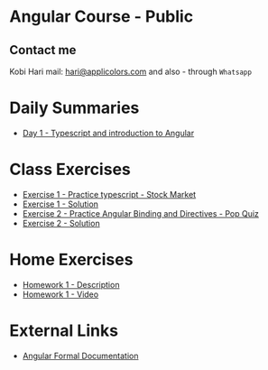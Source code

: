 # Angular Course - Public
## Contact me
Kobi Hari
mail: hari@applicolors.com
and also - through `Whatsapp`

# Daily Summaries
* [Day 1 - Typescript and introduction to Angular](https://github.com/kobi2294/Course-032020-Public-Angular/wiki/Day-1---Typescript-and-introduction-to-Angular)

# Class Exercises
* [Exercise 1 - Practice typescript - Stock Market](https://github.com/kobi2294/Course-032020-Public-Angular/wiki/Exercise-1---Typescript-Stock-Market)
* [Exercise 1 - Solution](https://github.com/kobi2294/Course-032020-Public-Angular/tree/master/Day%2001/ex1-market)
* [Exercise 2 - Practice Angular Binding and Directives - Pop Quiz](https://github.com/kobi2294/Course-032020-Public-Angular/wiki/Exercise-2-Pop-Quiz)
* [Exercise 2 - Solution](https://github.com/kobi2294/Course-032020-Public-Angular/tree/master/Day%2002/ex2-pop-quiz)

# Home Exercises
* [Homework 1 - Description](https://www.dropbox.com/s/rkhx8ge3lj5um6t/Description.pptx?dl=0)
* [Homework 1 - Video](https://www.dropbox.com/s/8ybqibl7geul9bm/Solution.mp4?dl=0)

# External Links
* [Angular Formal Documentation](https://angular.io/)


